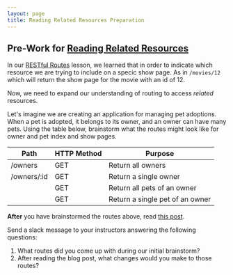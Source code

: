 ```yaml
---
layout: page
title: Reading Related Resources Preparation
---
```


## Pre-Work for [Reading Related Resources](/module3/lessons/Week3/ReadingRelatedResources)

In our [RESTful Routes](/module3/lessons/Week2/RestfulRoutes.md) lesson, we learned that in order to indicate which resource we are trying to include on a specic show page.  As in `/movies/12` which will return the show page for the movie with an id of 12.

Now, we need to expand our understanding of routing to access _related_ resources. 

Let's imagine we are creating an application for managing pet adoptions.  When a pet is adopted, it belongs to its owner, and an owner can have many pets. Using the table below, brainstorm what the routes might look like for owner and pet index and show pages.

| Path | HTTP Method | Purpose |
|--|--|--|
| /owners | GET | Return all owners |
| /owners/:id | GET | Return a single owner |
| | GET | Return all pets of an owner |
| | GET | Return a single pet of an owner |

**After** you have brainstormed the routes above, read [this post](https://www.moesif.com/blog/technical/api-design/REST-API-Design-Best-Practices-for-Sub-and-Nested-Resources/).  

<section class='call-to-action' markdown='1'>

Send a slack message to your instructors answering the following questions:
1. What routes did you come up with during our initial brainstorm?
2. After reading the blog post, what changes would you make to those routes?

</section>